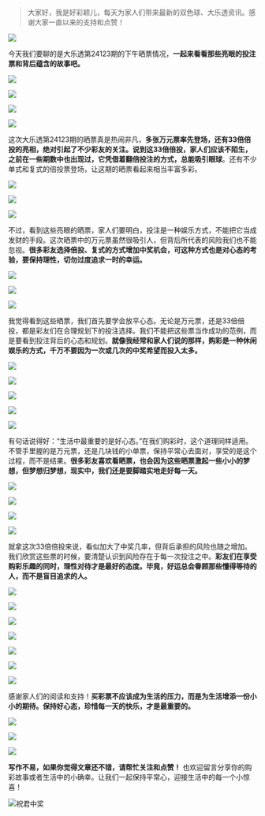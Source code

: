 > 大家好，我是好彩颖儿，每天为家人们带来最新的双色球、大乐透资讯。感谢大家一直以来的支持和点赞！

![](https://cdn.jsdelivr.net/gh/wangwenjie1314/PicCDN/2024-7-12/1720763627240-image.png)


今天我们要聊的是大乐透第24123期的下午晒票情况，**一起来看看那些亮眼的投注票和背后蕴含的故事吧。**


![](https://cdn.jsdelivr.net/gh/wangwenjie1314/PicCDN/2024-10-23/1729664864047-image.png)


![](https://cdn.jsdelivr.net/gh/wangwenjie1314/PicCDN/2024-10-23/1729664883331-image.png)


![](https://cdn.jsdelivr.net/gh/wangwenjie1314/PicCDN/2024-10-23/1729664782071-image.png)


![](https://cdn.jsdelivr.net/gh/wangwenjie1314/PicCDN/2024-10-23/1729664974208-image.png)

这次大乐透第24123期的晒票真是热闹非凡，**多张万元票率先登场，还有33倍倍投的亮相，绝对引起了不少彩友的关注。说到这33倍倍投，家人们应该不陌生，之前在一些期数中也出现过，它凭借着翻倍投注的方式，总能吸引眼球**。还有不少单式和复式的倍投票登场，让这期的晒票看起来相当丰富多彩。



![](https://cdn.jsdelivr.net/gh/wangwenjie1314/PicCDN/2024-10-23/1729665143344-image.png)


![](https://cdn.jsdelivr.net/gh/wangwenjie1314/PicCDN/2024-10-23/1729664926826-image.png)


![](https://cdn.jsdelivr.net/gh/wangwenjie1314/PicCDN/2024-10-23/1729665159259-image.png)


不过，看到这些亮眼的晒票，家人们要明白，投注是一种娱乐方式，不能把它当成发财的手段。这次晒票中的万元票虽然很吸引人，但背后所代表的风险我们也不能忽视。**很多彩友选择倍投、复式的方式增加中奖机会，可这种方式也是对心态的考验，要保持理性，切勿过度追求一时的幸运。**


![](https://cdn.jsdelivr.net/gh/wangwenjie1314/PicCDN/2024-10-23/1729665057224-image.png)

![](https://cdn.jsdelivr.net/gh/wangwenjie1314/PicCDN/2024-10-23/1729665169734-image.png)


![](https://cdn.jsdelivr.net/gh/wangwenjie1314/PicCDN/2024-10-23/1729665019554-image.png)



我觉得看到这些晒票，我们首先要学会放平心态。无论是万元票，还是33倍倍投，都是彩友们在合理规划下的投注选择。我们不能把这些票当作成功的范例，而是要看到投注背后的心态和规划。**就像我经常和家人们说的那样，购彩是一种休闲娱乐的方式，千万不要因为一次或几次的中奖希望而投入太多。**


![](https://cdn.jsdelivr.net/gh/wangwenjie1314/PicCDN/2024-10-23/1729665182041-image.png)

![](https://cdn.jsdelivr.net/gh/wangwenjie1314/PicCDN/2024-10-23/1729665196242-image.png)

![](https://cdn.jsdelivr.net/gh/wangwenjie1314/PicCDN/2024-10-23/1729665189085-image.png)

![](https://cdn.jsdelivr.net/gh/wangwenjie1314/PicCDN/2024-10-23/1729665222951-image.png)

![](https://cdn.jsdelivr.net/gh/wangwenjie1314/PicCDN/2024-10-23/1729665214609-image.png)


有句话说得好：“生活中最重要的是好心态。”在我们购彩时，这个道理同样适用。不管手里握的是万元票，还是几块钱的小单票，保持平常心去面对，享受的是这个过程，而不是结果。**很多彩友喜欢看晒票，也会因为这些晒票激起一些小小的梦想，但梦想归梦想，现实中，我们还是要脚踏实地走好每一天。**



![](https://cdn.jsdelivr.net/gh/wangwenjie1314/PicCDN/2024-10-23/1729665206516-image.png)


![](https://cdn.jsdelivr.net/gh/wangwenjie1314/PicCDN/2024-10-23/1729665068026-image.png)


![](https://cdn.jsdelivr.net/gh/wangwenjie1314/PicCDN/2024-10-23/1729665075118-image.png)


![](https://cdn.jsdelivr.net/gh/wangwenjie1314/PicCDN/2024-10-23/1729665082523-image.png)

就拿这次33倍倍投来说，看似加大了中奖几率，但背后承担的风险也随之增加。我们欣赏这些票的时候，要清楚认识到风险存在于每一次投注之中。**彩友们在享受购彩乐趣的同时，理性对待才是最好的态度。毕竟，好运总会眷顾那些懂得等待的人，而不是盲目追求的人。**


![](https://cdn.jsdelivr.net/gh/wangwenjie1314/PicCDN/2024-10-23/1729665089774-image.png)


![](https://cdn.jsdelivr.net/gh/wangwenjie1314/PicCDN/2024-10-23/1729665097326-image.png)


![](https://cdn.jsdelivr.net/gh/wangwenjie1314/PicCDN/2024-10-23/1729665106029-image.png)


![](https://cdn.jsdelivr.net/gh/wangwenjie1314/PicCDN/2024-10-23/1729665115746-image.png)


![](https://cdn.jsdelivr.net/gh/wangwenjie1314/PicCDN/2024-10-23/1729665124739-image.png)


![](https://cdn.jsdelivr.net/gh/wangwenjie1314/PicCDN/2024-10-23/1729665266050-image.png)

![](https://cdn.jsdelivr.net/gh/wangwenjie1314/PicCDN/2024-10-23/1729665255815-image.png)

感谢家人们的阅读和支持！**买彩票不应该成为生活的压力，而是为生活增添一份小小的期待。保持好心态，珍惜每一天的快乐，才是最重要的。**


![](https://cdn.jsdelivr.net/gh/wangwenjie1314/PicCDN/2024-10-23/1729665249142-image.png)

![](https://cdn.jsdelivr.net/gh/wangwenjie1314/PicCDN/2024-10-23/1729665240871-image.png)


![](https://cdn.jsdelivr.net/gh/wangwenjie1314/PicCDN/2024-10-23/1729665274949-image.png)

**写作不易，如果你觉得文章还不错，请帮忙关注和点赞！** 也欢迎留言分享你的购彩故事或者生活中的小确幸。让我们一起保持平常心，迎接生活中的每一个小惊喜！

![祝君中奖](https://cdn.jsdelivr.net/gh/wangwenjie1314/PicCDN/2024-7-22/1721618470457-image.png)







